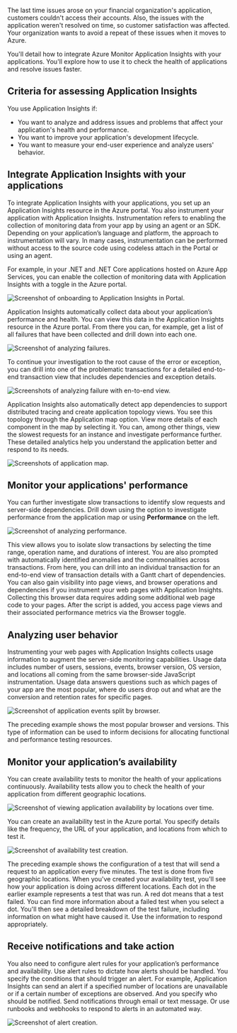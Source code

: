 The last time issues arose on your financial organization's application, customers couldn't access their accounts. Also, the issues with the application weren't resolved on time, so customer satisfaction was affected. Your organization wants to avoid a repeat of these issues when it moves to Azure.

You'll detail how to integrate Azure Monitor Application Insights with your applications. You'll explore how to use it to check the health of applications and resolve issues faster.

## Criteria for assessing Application Insights

You use Application Insights if:

- You want to analyze and address issues and problems that affect your application's health and performance.
- You want to improve your application's development lifecycle.
- You want to measure your end-user experience and analyze users' behavior.

## Integrate Application Insights with your applications

To integrate Application Insights with your applications, you set up an Application Insights resource in the Azure portal. You also instrument your application with Application Insights. Instrumentation refers to enabling the collection of monitoring data from your app by using an agent or an SDK. Depending on your application’s language and platform, the approach to instrumentation will vary. In many cases, instrumentation can be performed without access to the source code using codeless attach in the Portal or using an agent.

For example, in your .NET and .NET Core applications hosted on Azure App Services, you can enable the collection of monitoring data with Application Insights with a toggle in the Azure portal.

![Screenshot of onboarding to Application Insights in Portal.](../media/4-application-insights-01.png)

Application Insights automatically collect data about your application’s performance and health. You can view this data in the Application Insights resource in the Azure portal. From there you can, for example, get a list of all failures that have been collected and drill down into each one.

![Screenshot of analyzing failures.](../media/4-application-insights-02.png)

To continue your investigation to the root cause of the error or exception, you can drill into one of the problematic transactions for a detailed end-to-end transaction view that includes dependencies and exception details.

![Screenshots of analyzing failure with en-to-end view.](../media/4-application-insights-03.png)

Application Insights also automatically detect app dependencies to support distributed tracing and create application topology views. You see this topology through the Application map option. View more details of each component in the map by selecting it. You can, among other things, view the slowest requests for an instance and investigate performance further. These detailed analytics help you understand the application better and respond to its needs.

![Screenshots of application map.](../media/4-application-insights-04.png)

## Monitor your applications' performance

You can further investigate slow transactions to identify slow requests and server-side dependencies. Drill down using the option to investigate performance from the application map or using **Performance** on the left.

![Screenshot of analyzing performance.](../media/4-application-insights-05.png)

This view allows you to isolate slow transactions by selecting the time range, operation name, and durations of interest. You are also prompted with automatically identified anomalies and the commonalities across transactions. From here, you can drill into an individual transaction for an end-to-end view of transaction details with a Gantt chart of dependencies. You can also gain visibility into page views, and browser operations and dependencies if you instrument your web pages with Application Insights. Collecting this browser data requires adding some additional web page code to your pages. After the script is added, you access page views and their associated performance metrics via the Browser toggle.

## Analyzing user behavior

Instrumenting your web pages with Application Insights collects usage information to augment the server-side monitoring capabilities. Usage data includes number of users, sessions, events, browser version, OS version, and locations all coming from the same browser-side JavaScript instrumentation. Usage data answers questions such as which pages of your app are the most popular, where do users drop out and what are the conversion and retention rates for specific pages.

![Screenshot of application events split by browser.](../media/4-application-insights-06.png)

The preceding example shows the most popular browser and versions. This type of information can be used to inform decisions for allocating functional and performance testing resources.

## Monitor your application’s availability

You can create availability tests to monitor the health of your applications continuously. Availability tests allow you to check the health of your application from different geographic locations.

![Screenshot of viewing application availability by locations over time.](../media/4-application-insights-07.png)

You can create an availability test in the Azure portal. You specify details like the frequency, the URL of your application, and locations from which to test it.

![Screenshot of availability test creation.](../media/4-application-insights-08.png)

The preceding example shows the configuration of a test that will send a request to an application every five minutes. The test is done from five geographic locations. When you've created your availability test, you'll see how your application is doing across different locations. Each dot in the earlier example represents a test that was run. A red dot means that a test failed. You can find more information about a failed test when you select a dot. You'll then see a detailed breakdown of the test failure, including information on what might have caused it. Use the information to respond appropriately.

## Receive notifications and take action

You also need to configure alert rules for your application’s performance and availability. Use alert rules to dictate how alerts should be handled. You specify the conditions that should trigger an alert. For example, Application Insights can send an alert if a specified number of locations are unavailable or if a certain number of exceptions are observed. And you specify who should be notified. Send notifications through email or text message. Or use runbooks and webhooks to respond to alerts in an automated way.

![Screenshot of alert creation.](../media/4-application-insights-09.png)